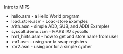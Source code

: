 Intro to MIPS

*  hello.asm - a Hello World program
*  load_store.asm - Load-store Examples
*  arith.asm - simple ADD, SUB, and ADDI Examples
*  syscall_demo.asm - MARS I/O syscalls
*  hm1_hints.asm - how to get and store name from user 
*  xor1.asm - using xor to swap registers
*  xor2.asm - using xor for a simple cypher
